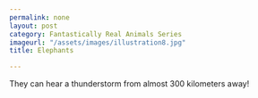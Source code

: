 ```yaml
---
permalink: none
layout: post
category: Fantastically Real Animals Series
imageurl: "/assets/images/illustration8.jpg"
title: Elephants

---
```


They can hear a thunderstorm from almost 300 kilometers away!
